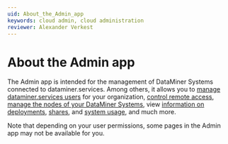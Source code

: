 ```yaml
---
uid: About_the_Admin_app
keywords: cloud admin, cloud administration
reviewer: Alexander Verkest
---
```


# About the Admin app

The Admin app is intended for the management of DataMiner Systems connected to dataminer.services. Among others, it allows you to [manage dataminer.services users](xref:Managing_dataminer_services_users) for your organization, [control remote access](xref:Controlling_remote_access), [manage the nodes of your DataMiner Systems](xref:Managing_cloud-connected_nodes), view [information on deployments](xref:Viewing_info_on_deployments), [shares](xref:Viewing_info_on_shares), and [system usage](xref:Viewing_info_on_system_usage), and much more.

Note that depending on your user permissions, some pages in the Admin app may not be available for you.
